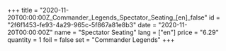 +++
title = "2020-11-20T00:00:00Z_Commander_Legends_Spectator_Seating_[en]_false"
id = "2f6f1453-fe93-4a29-965c-5f867a81e8b3"
date = "2020-11-20T00:00:00Z"
name = "Spectator Seating"
lang = ["en"]
price = "6.29"
quantity = 1
foil = false
set = "Commander Legends"
+++
